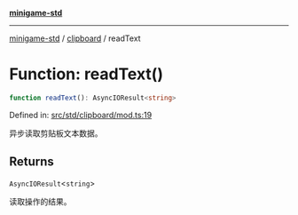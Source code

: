 [**minigame-std**](../../../README.md)

***

[minigame-std](../../../README.md) / [clipboard](../README.md) / readText

# Function: readText()

```ts
function readText(): AsyncIOResult<string>
```

Defined in: [src/std/clipboard/mod.ts:19](https://github.com/JiangJie/minigame-std/blob/8c5db4b9c3dabb4d0435a493922f29b60a730f0d/src/std/clipboard/mod.ts#L19)

异步读取剪贴板文本数据。

## Returns

`AsyncIOResult`\<`string`\>

读取操作的结果。
